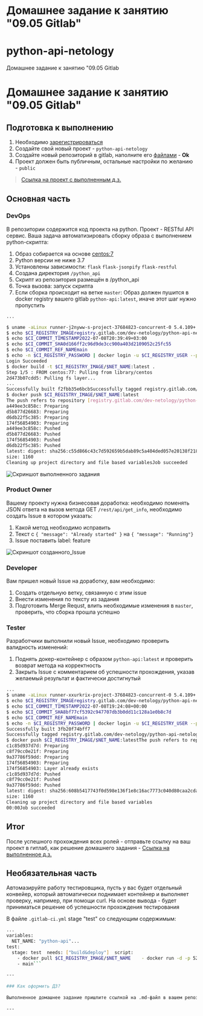 # Домашнее задание к занятию "09.05 Gitlab"

# python-api-netology  
  
Домашнее задание к занятию "09.05 Gitlab  
  
# Домашнее задание к занятию "09.05 Gitlab"  
  
## Подготовка к выполнению  
  
1. Необходимо [зарегистрироваться](https://about.gitlab.com/free-trial/)  
2. Создайте свой новый проект - `python-api-netology`  
3. Создайте новый репозиторий в gitlab, наполните его [файлами](./repository) - **Ok**  
4. Проект должен быть публичным, остальные настройки по желанию - `public`  

> 
> [Ссылка на проект с выполненным д.з.](https://gitlab.com/dev-netology/python-api-netology/-/tree/main)  
>
## Основная часть  
  
### DevOps  
  
В репозитории содержится код проекта на python. Проект - RESTful API сервис. Ваша задача автоматизировать сборку образа с выполнением python-скрипта:  
1. Образ собирается на основе [centos:7](https://hub.docker.com/_/centos?tab=tags&page=1&ordering=last_updated)  
2. Python версии не ниже 3.7  
3. Установлены зависимости: `flask` `flask-jsonpify` `flask-restful`  
4. Создана директория `/python_api`  
5. Скрипт из репозитория размещён в /python_api  
6. Точка вызова: запуск скрипта  
7. Если сборка происходит на ветке `master`: Образ должен пушится в docker registry вашего gitlab `python-api:latest`, иначе этот шаг нужно пропустить  
  
```bash  
...  

$ uname -aLinux runner-j2nyww-s-project-37684823-concurrent-0 5.4.109+ #1 SMP Wed Jun 16 20:00:10 PDT 2021 x86_64 Linux$ echo $CI_REGISTRY_USERgitlab-ci-token  
$ echo $CI_REGISTRY_IMAGEregistry.gitlab.com/dev-netology/python-api-netology  
$ echo $CI_COMMIT_TIMESTAMP2022-07-08T20:39:49+03:00  
$ echo $CI_COMMIT_SHA0d166ff2c96d9de3cc900a403d2109052c25fc55  
$ echo $CI_COMMIT_REF_NAMEmain  
$ echo -n $CI_REGISTRY_PASSWORD | docker login -u $CI_REGISTRY_USER --password-stdin $CI_REGISTRYWARNING! Your password will be stored unencrypted in /root/.docker/config.json.Configure a credential helper to remove this warning. Seehttps://docs.docker.com/engine/reference/commandline/login/#credentials-store  
Login Succeeded
$ docker build -t $CI_REGISTRY_IMAGE/$NET_NAME:latest .
Step 1/5 : FROM centos:77: Pulling from library/centos
2d473b07cdd5: Pulling fs layer...  
...  
Successfully built f2fbb35e6bcbSuccessfully tagged registry.gitlab.com/dev-netology/python-api-netology/python-api:latest
$ docker push $CI_REGISTRY_IMAGE/$NET_NAME:latest
The push refers to repository [registry.gitlab.com/dev-netology/python-api-netology/python-api]
a449ee3c858c: Preparing
d5b877d26683: Preparing
d6db22f5c385: Preparing
174f56854903: Preparing
a449ee3c858c: Pushed
d5b877d26683: Pushed
174f56854903: Pushed
d6db22f5c385: Pushed
latest: digest: sha256:c55d866c43c7d592659b5dab89c5a404ded057e20138f218bc44af60d3ae7840 
size: 1160
Cleaning up project directory and file based variablesJob succeeded

```  
![Скриншот выполненного задания](assets/containerRigistry.png)  
  
### Product Owner  
  
Вашему проекту нужна бизнесовая доработка: необходимо поменять JSON ответа на вызов метода GET `/rest/api/get_info`, необходимо создать Issue в котором указать:  
1. Какой метод необходимо исправить  
2. Текст с `{ "message": "Already started" }` на `{ "message": "Running"}`  
3. Issue поставить label: feature  
  
![Скриншот созданного_Issue](assets/issue-01.png)  
  
### Developer  
  
Вам пришел новый Issue на доработку, вам необходимо:  
1. Создать отдельную ветку, связанную с этим issue  
2. Внести изменения по тексту из задания  
3. Подготовить Merge Requst, влить необходимые изменения в `master`, проверить, что сборка прошла успешно  
  
  
### Tester  
  
Разработчики выполнили новый Issue, необходимо проверить валидность изменений:  
1. Поднять докер-контейнер с образом `python-api:latest` и проверить возврат метода на корректность  
2. Закрыть Issue с комментарием об успешности прохождения, указав желаемый результат и фактически достигнутый  
  
```bash  
...  
$ uname -aLinux runner-xxurkrix-project-37684823-concurrent-0 5.4.109+ #1 SMP Wed Jun 16 20:00:10 PDT 2021 x86_64 Linux$ echo $CI_REGISTRY_USERgitlab-ci-token  
$ echo $CI_REGISTRY_IMAGEregistry.gitlab.com/dev-netology/python-api-netology  
$ echo $CI_COMMIT_TIMESTAMP2022-07-08T19:24:08+00:00  
$ echo $CI_COMMIT_SHA8bf77cf5392c947707db3b0dd11c128a1e0b8c7d  
$ echo $CI_COMMIT_REF_NAMEmain  
$ echo -n $CI_REGISTRY_PASSWORD | docker login -u $CI_REGISTRY_USER --password-stdin $CI_REGISTRY...  
Successfully built 3fb20f74bff7
Successfully tagged registry.gitlab.com/dev-netology/python-api-netology/python-api:latest
$ docker push $CI_REGISTRY_IMAGE/$NET_NAME:latestThe push refers to repository [registry.gitlab.com/dev-netology/python-api-netology/python-api]
c1c85d937d7d: Preparing
c8f79cc0e21f: Preparing
9a37786f59dd: Preparing
174f56854903: Preparing
174f56854903: Layer already exists
c1c85d937d7d: Pushed
c8f79cc0e21f: Pushed
9a37786f59dd: Pushed
latest: digest: sha256:608b5417743f0d598e136f1e8c16ac7773c040d80caa2cdaa4cf45ffba41c96a 
size: 1160
Cleaning up project directory and file based variables 
00:00Job succeeded

```  
  
## Итог  
  
После успешного прохождения всех ролей - отправьте ссылку на ваш проект в гитлаб, как решение домашнего задания  - [Ссылка на выполненное д.з.](https://gitlab.com/dev-netology/python-api-netology/-/tree/main) 
  
## Необязательная часть  
  
Автомазируйте работу тестировщика, пусть у вас будет отдельный конвейер, который автоматически поднимает контейнер и выполняет проверку, например, при помощи curl. На основе вывода - будет приниматься решение об успешности прохождения тестирования  
  
В файле `.gitlab-ci.yml` stage "test" со следующим содержимым:  
  
```bash  
...  
variables:  
  NET_NAME: "python-api"...  
test:  
  stage: test  needs: ["build&deploy"]  script:  
    - docker pull $CI_REGISTRY_IMAGE/$NET_NAME    - docker run -d -p 5290:5290 --name python-api $CI_REGISTRY_IMAGE/$NET_NAME:latest sleep 40    - docker ps -a    - sleep 15    - docker exec $NET_NAME curl -s http://0.0.0.0:5290/rest/api/get_info | grep "Running"  only:  
    - main```  
  
---  
  
### Как оформить ДЗ?  
  
Выполненное домашнее задание пришлите ссылкой на .md-файл в вашем репозитории.  
  
---